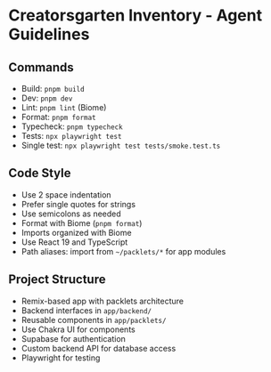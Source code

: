 # Creatorsgarten Inventory - Agent Guidelines

## Commands

- Build: `pnpm build`
- Dev: `pnpm dev`
- Lint: `pnpm lint` (Biome)
- Format: `pnpm format`
- Typecheck: `pnpm typecheck`
- Tests: `npx playwright test`
- Single test: `npx playwright test tests/smoke.test.ts`

## Code Style

- Use 2 space indentation
- Prefer single quotes for strings
- Use semicolons as needed
- Format with Biome (`pnpm format`)
- Imports organized with Biome
- Use React 19 and TypeScript
- Path aliases: import from `~/packlets/*` for app modules

## Project Structure

- Remix-based app with packlets architecture
- Backend interfaces in `app/backend/`
- Reusable components in `app/packlets/`
- Use Chakra UI for components
- Supabase for authentication
- Custom backend API for database access
- Playwright for testing
